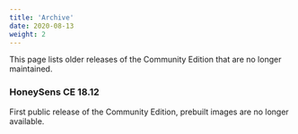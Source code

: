 ```yaml
---
title: 'Archive'
date: 2020-08-13
weight: 2
---
```


This page lists older releases of the Community Edition that are no longer maintained.

### HoneySens CE 18.12

First public release of the Community Edition, prebuilt images are no longer available.
